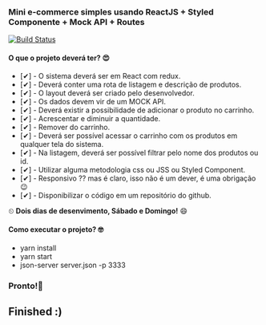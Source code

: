 ### Mini e-commerce simples usando ReactJS + Styled Componente + Mock API + Routes
[![Build Status](https://travis-ci.org/joemccann/dillinger.svg?branch=master)](https://travis-ci.org/joemccann/dillinger)

#### O que o projeto deverá ter? 😍

* [✔] - O sistema deverá ser em React com redux.
* [✔] - Deverá conter uma rota de listagem e descrição de produtos.
* [✔] - O layout deverá ser criado pelo desenvolvedor.
* [✔] - Os dados devem vir de um MOCK API.
* [✔] - Deverá existir a possibilidade de adicionar o produto no carrinho.
* [✔] - Acrescentar e diminuir a quantidade.
* [✔] - Remover do carrinho.
* [✔] - Deverá ser possível acessar o carrinho com os produtos em qualquer tela do sistema.
* [✔] - Na listagem, deverá ser possível filtrar pelo nome dos produtos ou id.
* [✔] - Utilizar alguma metodologia css ou JSS ou Styled Component.
* [✔] - Responsivo ?? mas é claro, isso não é um dever, é uma obrigação😉
* [✔] - Disponibilizar o código em um repositório do github.

⏲
**Dois dias de desenvimento, Sábado e Domingo!** 😄

#### Como executar o projeto? 🤓
* yarn install
* yarn start
* json-server server.json -p 3333

### Pronto!🙌

## Finished :)